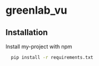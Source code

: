 # greenlab_vu


## Installation

Install my-project with npm

```bash
  pip install -r requirements.txt
```
    

